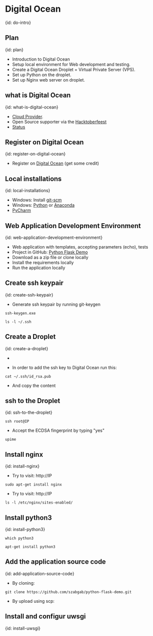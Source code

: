 # Digital Ocean
{id: do-intro}


## Plan
{id: plan}

* Introduction to Digital Ocean
* Setup local environment for Web development and testing.
* Create a Digital Ocean Droplet = Virtual Private Server (VPS).
* Set up Python on the droplet.
* Set up Nginx web server on droplet. 


## what is Digital Ocean
{id: what-is-digital-ocean}

* [Cloud Provider](https://www.digitalocean.com/?refcode=0d4cc75b3a74).
* Open Source supporter via the [Hacktoberfeest](https://hacktoberfest.digitalocean.com/)
* [Status](https://status.digitalocean.com/)


## Register on Digital Ocean
{id: register-on-digital-ocean}

* Register on [Digital Ocean](https://www.digitalocean.com/?refcode=0d4cc75b3a74) (get some credit)


## Local installations
{id: local-installations}

* Windows: Install [git-scm](https://git-scm.com/)
* Windows: [Python](https://www.python.org/) or [Anaconda](https://www.anaconda.com/distribution/)
* [PyCharm](https://www.jetbrains.com/pycharm/)


## Web Application Development Environment
{id: web-application-development-environment}

* Web application with templates, accepting parameters (echo), tests
* Project in GitHub: [Python Flask Demo](https://github.com/szabgab/python-flask-demo)
* Download as a zip file or clone locally
* Install the requirements locally
* Run the application locally

## Create ssh keypair
{id: create-ssh-keypair}

* Generate ssh keypair by running git-keygen

```
ssh-keygen.exe
```

```
ls -l ~/.ssh
```


## Create a Droplet
{id: create-a-droplet}

* 

* In order to add the ssh key to Digital Ocean run this:

```
cat ~/.ssh/id_rsa.pub
```
* And copy the content



## ssh to the Droplet
{id: ssh-to-the-droplet}

```
ssh root@IP
```

* Accept the ECDSA fingerprint by typing "yes"


```
upime
```

## Install nginx
{id: install-nginx}


* Try to visit: http://IP

```
sudo apt-get install nginx
```

* Try to visit: http://IP

```
ls -l /etc/nginx/sites-enabled/
```

## Install python3
{id: install-python3}


```
which python3
```

```
apt-get install python3
```

## Add the application source code
{id: add-application-source-code}

* By cloning:
```
git clone https://github.com/szabgab/python-flask-demo.git
```

* By upload using scp:

## Install and configur uwsgi
{id: install-uwsgi}


